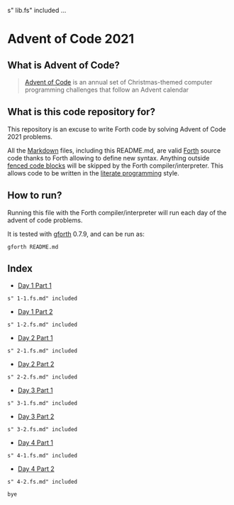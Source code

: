 s" lib.fs" included ...

# Advent of Code 2021

## What is Advent of Code?

> [Advent of Code](https://en.wikipedia.org/wiki/Advent_of_Code) is an
> annual set of Christmas-themed computer programming challenges that
> follow an Advent calendar

## What is this code repository for?

This repository is an excuse to write Forth code by solving Advent of
Code 2021 problems.

All the [Markdown](https://en.wikipedia.org/wiki/Markdown) files,
including this README.md, are valid
[Forth](https://en.wikipedia.org/wiki/Forth_(programming_language))
source code thanks to Forth allowing to define new syntax. Anything
outside [fenced code
blocks](https://www.markdownguide.org/extended-syntax/#fenced-code-blocks)
will be skipped by the Forth compiler/interpreter. This allows code to
be written in the [literate
programming](https://en.wikipedia.org/wiki/Literate_programming)
style.

## How to run?

Running this file with the Forth compiler/interpreter will run each
day of the advent of code problems.

It is tested with [gforth](https://www.gforth.org) 0.7.9, and can be run
as:

```
gforth README.md
```

## Index

* [Day 1 Part 1](./1-1.fs.md)

```forth
s" 1-1.fs.md" included
```

* [Day 1 Part 2](./1-2.fs.md)

```forth
s" 1-2.fs.md" included
```

* [Day 2 Part 1](./2-1.fs.md)

```forth
s" 2-1.fs.md" included
```

* [Day 2 Part 2](./2-2.fs.md)

```forth
s" 2-2.fs.md" included
```

* [Day 3 Part 1](./3-1.fs.md)

```forth
s" 3-1.fs.md" included
```

* [Day 3 Part 2](./3-2.fs.md)

```forth
s" 3-2.fs.md" included
```

* [Day 4 Part 1](./4-1.fs.md)

```forth
s" 4-1.fs.md" included
```

* [Day 4 Part 2](./4-2.fs.md)

```forth
s" 4-2.fs.md" included
```

```forth
bye
```
